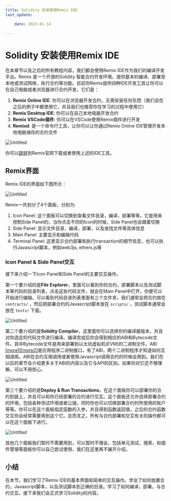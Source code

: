 ```yaml
---
title: Solidity 安装使用Remix IDE
last_update:

    date: 2023-01-14

---
```


# Solidity 安装使用Remix IDE

在本章节以及之后的所有教程内容，我们都会使用Remix IDE作为我们的编译开发平台。Remix 是一个开源的Solidity 智能合约开发环境，提供基本的编译、部署至本地或测试网络、执行合约等功能。目前你Remix提供四种IDE开发工具让你可以在自己电脑或者浏览器进行合约开发，它们是：

1. **Remix Online IDE**: 你可以在浏览器开发合约，无需安装任何东西（我们会在之后的例子中都使用它，并且我们也推荐你在学习的过程中使用它）
2. **Remix Desktop IDE**: 你可以在自己本地电脑开发合约
3. **Remix VSCode插件**: 你可以在VSCode使用Remix插件进行开发
4. **Remixd**: 是一个命令行工具，让你可以让你通过Remix Online IDE管理开发本地电脑储存的合约文件

![Untitled](assets/install-remix/Untitled.png)

你可以[跳转](https://remix-project.org/)到Remix官网下载或者使用上述的IDE工具。

## Remix界面

Remix IDE的界面如下图所示：

![Untitled](assets/install-remix/Untitled1.png)

Remix一共划分了4个面板，分别为:

1. Icon Panel: 这个面板可以切换到查看文件目录，编译，部署等等，它是用来控制Side Panel的，当你点击不同的Icon的时候，Side Panel也会跟着切换
2. Side Panel: 显示文件目录，编译，部署，以及查找文件等具体信息
3. Main Panel: 主要显示和编辑代码
4. Terminal Panel: 这里显示合约部署和执行transaction的细节信息，也可以执行Javascript脚本，例如web3js, ethers.js等

### Icon Panel & Side Panel交互

接下来介绍一下Icon Panel和Side Panel的主要交互操作。

第一个要介绍的是**File Explorer**，里面可以看到你的合约，部署脚本以及测试脚本等代码的目录列表，点击这些代码文件，就会在Main Panel中打开，你便可以开始进行编辑。可以看到代码目录列表里面有三个文件夹，我们通常会把合约放在 `contracts/` ，然后把部署合约的Javascript脚本放在 `scripts/` ，测试脚本通常会放在 `tests/` 下面。

![Untitled](assets/install-remix/Untitled2.png)

第二个要介绍的是**Solidity Compiler**，这里面你可以选择你的编译器版本，并且对你选定的代码文件进行编译。编译完成后你会得到相应的ABI和Bytecode文件。其中Bytecode文件是用来部署到以太坊虚拟机(EVM)的二进制文件。ABI [[more1]](https://moralis.io/what-is-a-smart-contract-abi-full-guide/)[[more2]](https://zhuanlan.zhihu.com/p/386106883)是应用程序二进制接口，有了ABI，两个二进制程序才知道如何互相调用。ABI在合约互相调用或者使用Javascript调用合约的时候会用到。我们在以后的章节会介绍更多关于ABI的内容以及它与API的区别。如果你对它还不够理解，可以不用担心。

![Untitled](assets/install-remix/Untitled3.png)

第三个要介绍的是**Deploy & Run Transactions**，在这个面板你可以部署你的合约到链上，并且可以和你已经部署的合约进行交互。这个面板还允许选择部署合约的环境，包括各种测试环境或者公链。同时你也可以切换部署合约时所使用的账户等等。你可以在这个面板指定函数的入参，并且得到函数返回值，之后的合约函数交互你会经常需要用到这个它。总而言之，所有与合约部署和交互有关的操作都可以在这个面板下进行。

![Untitled](assets/install-remix/Untitled4.png)

其他几个面板我们暂时不需要用到，可以暂时不理会，包括单元测试，搜索，和插件管理等面板你可以自己尝试使用，我们在这里再不展开介绍。

## 小结

在本节，我们学习了Remix IDE的基本界面和简单的交互操作。学会了如何放置合约，Javascript脚本，以及测试脚本到正确的目录。学习了如何编译，部署，与合约交互。接下来我们会正式学习Solidity的内容。
